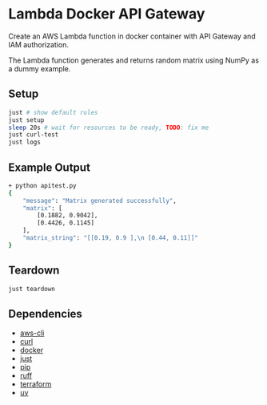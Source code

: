 # Lambda Docker API Gateway

Create an AWS Lambda function in docker container with API Gateway and IAM authorization.

The Lambda function generates and returns random matrix using NumPy as a dummy example.

## Setup

```bash
just # show default rules
just setup
sleep 20s # wait for resources to be ready, TODO: fix me
just curl-test
just logs
```


## Example Output

```bash
+ python apitest.py
{
    "message": "Matrix generated successfully",
    "matrix": [
        [0.1882, 0.9042],
        [0.4426, 0.1145]
    ],
    "matrix_string": "[[0.19, 0.9 ],\n [0.44, 0.11]]"
}
```





## Teardown

```bash
just teardown
```

## Dependencies

- [aws-cli](https://github.com/aws/aws-cli)
- [curl](https://github.com/curl/curl)
- [docker](https://github.com/docker/docker-ce)
- [just](https://github.com/casey/just)
- [pip](https://github.com/pypa/pip)
- [ruff](https://github.com/astral-sh/ruff)
- [terraform](https://github.com/hashicorp/terraform)
- [uv](https://github.com/astral-sh/uv)
